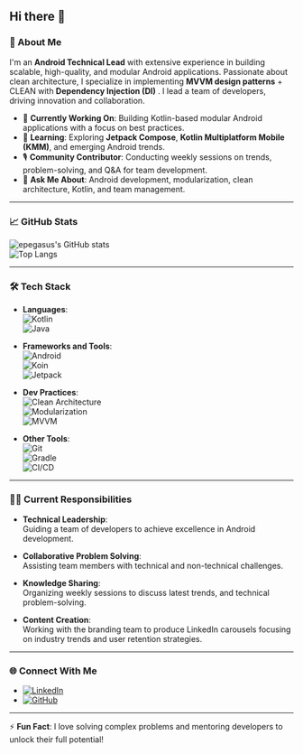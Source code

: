 ## Hi there 👋

### 🚀 About Me

I'm an **Android Technical Lead** with extensive experience in building scalable, high-quality, and modular Android applications. Passionate about clean architecture, I specialize in implementing **MVVM design patterns** + CLEAN with **Dependency Injection (DI)** . I lead a team of developers, driving innovation and collaboration.

- 🔭 **Currently Working On**: Building Kotlin-based modular Android applications with a focus on best practices.
- 🌱 **Learning**: Exploring **Jetpack Compose**, **Kotlin Multiplatform Mobile (KMM)**, and emerging Android trends.
- 🎙 **Community Contributor**: Conducting weekly sessions on trends, problem-solving, and Q&A for team development.
- 💬 **Ask Me About**: Android development, modularization, clean architecture, Kotlin, and team management.

---

### 📈 GitHub Stats

![epegasus's GitHub stats](https://github-readme-stats.vercel.app/api?username=epegasus&show_icons=true&theme=radical)  
![Top Langs](https://github-readme-stats.vercel.app/api/top-langs/?username=epegasus&layout=compact&theme=radical)

---

### 🛠️ Tech Stack

- **Languages**:  
  ![Kotlin](https://img.shields.io/badge/Kotlin-%230095D5.svg?style=flat-square&logo=kotlin&logoColor=white)  
  ![Java](https://img.shields.io/badge/Java-%23ED8B00.svg?style=flat-square&logo=java&logoColor=white)

- **Frameworks and Tools**:  
  ![Android](https://img.shields.io/badge/Android-%233DDC84.svg?style=flat-square&logo=android&logoColor=white)  
  ![Koin](https://img.shields.io/badge/Koin-%234AB738.svg?style=flat-square&logo=android&logoColor=white)  
  ![Jetpack](https://img.shields.io/badge/Jetpack-4285F4?style=flat-square&logo=android&logoColor=white)

- **Dev Practices**:  
  ![Clean Architecture](https://img.shields.io/badge/-Clean%20Architecture-3DDC84?style=flat-square)  
  ![Modularization](https://img.shields.io/badge/-Modularization-3DDC84?style=flat-square)  
  ![MVVM](https://img.shields.io/badge/-MVVM-FF6F00?style=flat-square)

- **Other Tools**:  
  ![Git](https://img.shields.io/badge/Git-%23F05033.svg?style=flat-square&logo=git&logoColor=white)  
  ![Gradle](https://img.shields.io/badge/Gradle-02303A.svg?style=flat-square&logo=gradle&logoColor=white)  
  ![CI/CD](https://img.shields.io/badge/CI%2FCD-4285F4?style=flat-square&logo=githubactions&logoColor=white)

---

### 👩‍💻 Current Responsibilities

- **Technical Leadership**:  
  Guiding a team of developers to achieve excellence in Android development.

- **Collaborative Problem Solving**:  
  Assisting team members with technical and non-technical challenges.

- **Knowledge Sharing**:  
  Organizing weekly sessions to discuss latest trends, and technical problem-solving.

- **Content Creation**:  
  Working with the branding team to produce LinkedIn carousels focusing on industry trends and user retention strategies.

---

### 🌐 Connect With Me

- [![LinkedIn](https://img.shields.io/badge/LinkedIn-%230077B5.svg?style=flat-square&logo=linkedin&logoColor=white)](https://www.linkedin.com/in/epegasus)
- [![GitHub](https://img.shields.io/badge/GitHub-%23121011.svg?style=flat-square&logo=github&logoColor=white)](https://github.com/epegasus)

---

⚡ **Fun Fact**: I love solving complex problems and mentoring developers to unlock their full potential!
